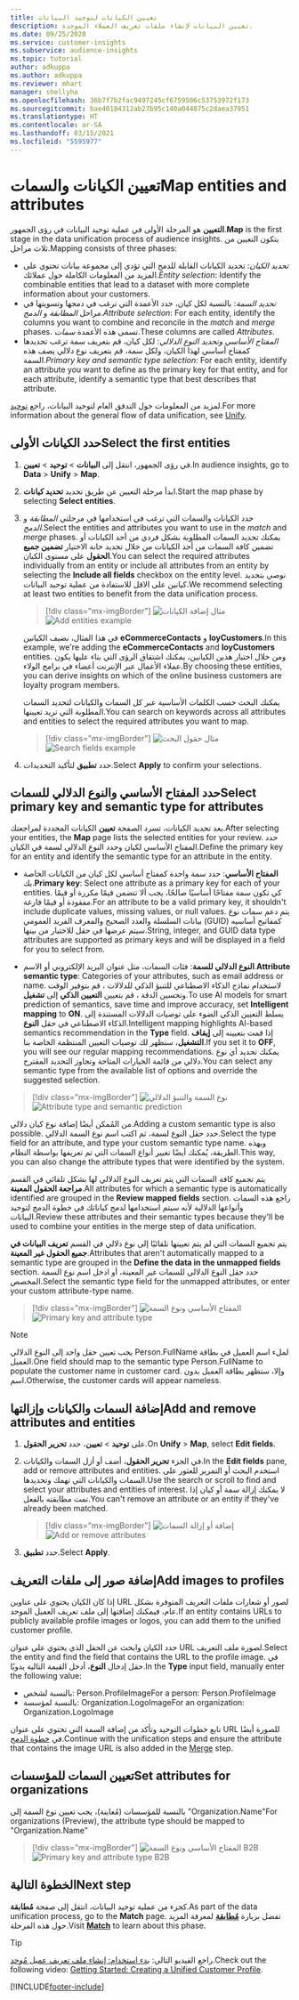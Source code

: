 ```yaml
---
title: تعيين الكيانات لتوحيد البيانات
description: تعيين البيانات لإنشاء ملفات تعريف العملاء الموحدة.
ms.date: 09/25/2020
ms.service: customer-insights
ms.subservice: audience-insights
ms.topic: tutorial
author: adkuppa
ms.author: adkuppa
ms.reviewer: mhart
manager: shellyha
ms.openlocfilehash: 36b7f7b2fac9497245cf6759506c53753972f173
ms.sourcegitcommit: bae40184312ab27b95c140a044875c2daea37951
ms.translationtype: HT
ms.contentlocale: ar-SA
ms.lasthandoff: 03/15/2021
ms.locfileid: "5595977"
---
```

# <a name="map-entities-and-attributes"></a><span data-ttu-id="d86aa-103">تعيين الكيانات والسمات</span><span class="sxs-lookup"><span data-stu-id="d86aa-103">Map entities and attributes</span></span>

<span data-ttu-id="d86aa-104">**التعيين** هو المرحلة الأولى في عملية توحيد البيانات في رؤى الجمهور.</span><span class="sxs-lookup"><span data-stu-id="d86aa-104">**Map** is the first stage in the data unification process of audience insights.</span></span> <span data-ttu-id="d86aa-105">يتكون التعيين من ثلاث مراحل.</span><span class="sxs-lookup"><span data-stu-id="d86aa-105">Mapping consists of three phases:</span></span>

- <span data-ttu-id="d86aa-106">*تحديد الكيان*: تحديد الكيانات القابلة للدمج التي تؤدي إلى مجموعة بيانات تحتوي على المزيد من المعلومات الكاملة حول عملائك.</span><span class="sxs-lookup"><span data-stu-id="d86aa-106">*Entity selection*: Identify the combinable entities that lead to a dataset with more complete information about your customers.</span></span>
- <span data-ttu-id="d86aa-107">*تحديد السمة*: بالنسبة لكل كيان، حدد الأعمدة التي ترغب في دمجها وتسويتها في مراحل *المطابقة* و *الدمج*.</span><span class="sxs-lookup"><span data-stu-id="d86aa-107">*Attribute selection*: For each entity, identify the columns you want to combine and reconcile in the *match* and *merge* phases.</span></span> <span data-ttu-id="d86aa-108">تسمى هذه الأعمدة *سمات*.</span><span class="sxs-lookup"><span data-stu-id="d86aa-108">These columns are called *Attributes*.</span></span>
- <span data-ttu-id="d86aa-109">*المفتاح الأساسي وتحديد النوع الدلالي*: لكل كيان، قم بتعريف سمة ترغب تحديدها كمفتاح أساسي لهذا الكيان، ولكل سمة، قم بتعريف نوع دلالي يصف هذه السمة.</span><span class="sxs-lookup"><span data-stu-id="d86aa-109">*Primary key and semantic type selection*: For each entity, identify an attribute you want to define as the primary key for that entity, and for each attribute, identify a semantic type that best describes that attribute.</span></span>

<span data-ttu-id="d86aa-110">لمزيد من المعلومات حول التدفق العام لتوحيد البيانات، راجع [توحيد](data-unification.md).</span><span class="sxs-lookup"><span data-stu-id="d86aa-110">For more information about the general flow of data unification, see [Unify](data-unification.md).</span></span>

## <a name="select-the-first-entities"></a><span data-ttu-id="d86aa-111">حدد الكيانات الأولى</span><span class="sxs-lookup"><span data-stu-id="d86aa-111">Select the first entities</span></span>

1. <span data-ttu-id="d86aa-112">في رؤى الجمهور، انتقل إلى **البيانات** > **توحيد** > **تعيين**.</span><span class="sxs-lookup"><span data-stu-id="d86aa-112">In audience insights, go to **Data** > **Unify** > **Map**.</span></span>

2. <span data-ttu-id="d86aa-113">ابدأ مرحلة التعيين عن طريق تحديد **تحديد كيانات**.</span><span class="sxs-lookup"><span data-stu-id="d86aa-113">Start the map phase by selecting **Select entities**.</span></span>

3. <span data-ttu-id="d86aa-114">حدد الكيانات والسمات التي ترغب في استخدامها في مرحلتي *المطابقة* و *الدمج*.</span><span class="sxs-lookup"><span data-stu-id="d86aa-114">Select the entities and attributes you want to use in the *match* and *merge* phases.</span></span> <span data-ttu-id="d86aa-115">يمكنك تحديد السمات المطلوبة بشكل فردي من أحد الكيانات أو تضمين كافة السمات من أحد الكيانات من خلال تحديد خانة الاختيار **تضمين جميع الحقول** على مستوى الكيان.</span><span class="sxs-lookup"><span data-stu-id="d86aa-115">You can select the required attributes individually from an entity or include all attributes from an entity by selecting the **Include all fields** checkbox on the entity level.</span></span> <span data-ttu-id="d86aa-116">نوصي بتحديد كيانين على الاقل للاستفادة من عملية توحيد البيانات.</span><span class="sxs-lookup"><span data-stu-id="d86aa-116">We recommend selecting at least two entities to benefit from the data unification process.</span></span>

   > [!div class="mx-imgBorder"]
   > <span data-ttu-id="d86aa-117">![مثال إضافة الكيانات](media/data-manager-configure-map-add-entities-example.png "مثال إضافة الكيانات")</span><span class="sxs-lookup"><span data-stu-id="d86aa-117">![Add entities example](media/data-manager-configure-map-add-entities-example.png "Add entities example")</span></span>

   <span data-ttu-id="d86aa-118">في هذا المثال، نضيف الكيانين **eCommerceContacts** و **loyCustomers**.</span><span class="sxs-lookup"><span data-stu-id="d86aa-118">In this example, we're adding the **eCommerceContacts** and **loyCustomers** entities.</span></span> <span data-ttu-id="d86aa-119">ومن خلال اختيار هذين الكيانين، يمكنك اشتقاق الرؤى التي بناء عليها يكون عملاء الأعمال عبر الإنترنت أعضاء في برامج الولاء.</span><span class="sxs-lookup"><span data-stu-id="d86aa-119">By choosing these entities, you can derive insights on which of the online business customers are loyalty program members.</span></span>
   
   <span data-ttu-id="d86aa-120">يمكنك البحث حسب الكلمات الأساسية عبر كل السمات والكيانات لتحديد السمات المطلوبة التي تريد تعيينها.</span><span class="sxs-lookup"><span data-stu-id="d86aa-120">You can search on keywords across all attributes and entities to select the required attributes you want to map.</span></span>
   
     > [!div class="mx-imgBorder"]
   > <span data-ttu-id="d86aa-121">![مثال حقول البحث](media/data-manager-configure-map-search-fields-example.png "مثال حقول البحث")</span><span class="sxs-lookup"><span data-stu-id="d86aa-121">![Search fields example](media/data-manager-configure-map-search-fields-example.png "Search fields example")</span></span>

4. <span data-ttu-id="d86aa-122">حدد **تطبيق** لتأكيد التحديدات.</span><span class="sxs-lookup"><span data-stu-id="d86aa-122">Select **Apply** to confirm your selections.</span></span>

## <a name="select-primary-key-and-semantic-type-for-attributes"></a><span data-ttu-id="d86aa-123">حدد المفتاح الأساسي والنوع الدلالي للسمات</span><span class="sxs-lookup"><span data-stu-id="d86aa-123">Select primary key and semantic type for attributes</span></span>

<span data-ttu-id="d86aa-124">بعد تحديد الكيانات، تسرد الصفحة **تعيين** الكيانات المحددة لمراجعتك.</span><span class="sxs-lookup"><span data-stu-id="d86aa-124">After selecting your entities, the **Map** page lists the selected entities for your review.</span></span> <span data-ttu-id="d86aa-125">حدد المفتاح الأساسي لكيان وحدد النوع الدلالي لسمة في الكيان.</span><span class="sxs-lookup"><span data-stu-id="d86aa-125">Define the primary key for an entity and identify the semantic type for an attribute in the entity.</span></span>

- <span data-ttu-id="d86aa-126">**المفتاح الأساسي**: حدد سمة واحدة كمفتاح أساسي لكل كيان من الكيانات الخاصة بك.</span><span class="sxs-lookup"><span data-stu-id="d86aa-126">**Primary key**: Select one attribute as a primary key for each of your entities.</span></span> <span data-ttu-id="d86aa-127">كي تكون سمة مفتاحًا أساسيًا صالحًا، يجب ألا تتضمن قيمًا مكررة أو قيمًا مفقودة أو قيمًا فارغة.</span><span class="sxs-lookup"><span data-stu-id="d86aa-127">For an attribute to be a valid primary key, it shouldn't include duplicate values, missing values, or null values.</span></span> <span data-ttu-id="d86aa-128">يتم دعم سمات نوع بيانات السلسلة والعدد الصحيح والمعرف الفريد العمومي (GUID) كمفاتيح أساسيه سيتم عرضها في حقل للاختيار من بينها.</span><span class="sxs-lookup"><span data-stu-id="d86aa-128">String, integer, and GUID data type attributes are supported as primary keys and will be displayed in a field for you to select from.</span></span>

- <span data-ttu-id="d86aa-129">**النوع الدلالي للسمة**: فئات السمات، مثل عنوان البريد الإلكتروني أو الاسم.</span><span class="sxs-lookup"><span data-stu-id="d86aa-129">**Attribute semantic type**: Categories of your attributes, such as email address or name.</span></span> <span data-ttu-id="d86aa-130">لاستخدام نماذج الذكاء الاصطناعي للتنبؤ الذكي للدلالات ، قم بتوفير الوقت وتحسين الدقة ، قم بتعيين **التعيين الذكي** إلى **تشغيل**.</span><span class="sxs-lookup"><span data-stu-id="d86aa-130">To use AI models for smart prediction of semantics, save time and improve accuracy, set **Intelligent mapping** to **ON**.</span></span> <span data-ttu-id="d86aa-131">يسلط التعيين الذكي الضوء على توصيات الدلالات المستندة إلى الذكاء الاصطناعي في حقل **النوع**.</span><span class="sxs-lookup"><span data-stu-id="d86aa-131">Intelligent mapping highlights AI-based semantics recommendation in the **Type** field.</span></span> <span data-ttu-id="d86aa-132">إذا قمت بتعيينه إلى **إيقاف التشغيل**، ستظهر لك توصيات التعيين المنتظمة الخاصة بنا.</span><span class="sxs-lookup"><span data-stu-id="d86aa-132">If you set it to **OFF**, you will see our regular mapping recommendations.</span></span> <span data-ttu-id="d86aa-133">يمكنك تحديد أي نوع دلالي من قائمة الخيارات المتاحة وتجاوز التحديد المقترح.</span><span class="sxs-lookup"><span data-stu-id="d86aa-133">You can select any semantic type from the available list of options and override the suggested selection.</span></span>

> [!div class="mx-imgBorder"]
> <span data-ttu-id="d86aa-134">![نوع السمة والتنبؤ الدلالي](media/data-manager-configure-map-add-attributes-semantic-prediction.png "نوع السمة والتنبؤ الدلالي")</span><span class="sxs-lookup"><span data-stu-id="d86aa-134">![Attribute type and semantic prediction](media/data-manager-configure-map-add-attributes-semantic-prediction.png "Attribute type and semantic prediction")</span></span>

<span data-ttu-id="d86aa-135">من المُمكن أيضًا إضافة نوع كيان دلالي.</span><span class="sxs-lookup"><span data-stu-id="d86aa-135">Adding a custom semantic type is also possible.</span></span> <span data-ttu-id="d86aa-136">حدد حقل النوع لسمة، ثم اكتب اسم نوع السمة الدلالي.</span><span class="sxs-lookup"><span data-stu-id="d86aa-136">Select the type field for an attribute, and type your custom semantic type name.</span></span> <span data-ttu-id="d86aa-137">وبهذه الطريقة، يُمكنك أيضًا تغيير أنواع السمات التي تم تعريفها بواسطة النظام.</span><span class="sxs-lookup"><span data-stu-id="d86aa-137">This way, you can also change the attribute types that were identified by the system.</span></span>

<span data-ttu-id="d86aa-138">يتم تجميع كافة السمات التي يتم تعريف النوع الدلالي لها بشكل تلقائي في القسم **مراجعة الحقول المعينة**.</span><span class="sxs-lookup"><span data-stu-id="d86aa-138">All attributes for which a semantic type is automatically identified are grouped in the **Review mapped fields** section.</span></span> <span data-ttu-id="d86aa-139">راجع هذه السمات وأنواعها الدلالية لأنه سيتم استخدامها لدمج كياناتك في خطوة الدمج لتوحيد البيانات.</span><span class="sxs-lookup"><span data-stu-id="d86aa-139">Review these attributes and their semantic types because they'll be used to combine your entities in the merge step of data unification.</span></span>

<span data-ttu-id="d86aa-140">يتم تجميع السمات التي لم يتم تعيينها تلقائيًا إلى نوع دلالي في القسم **تعريف البيانات في جميع الحقول غير المعينة**.</span><span class="sxs-lookup"><span data-stu-id="d86aa-140">Attributes that aren't automatically mapped to a semantic type are grouped in the **Define the data in the unmapped fields** section.</span></span> <span data-ttu-id="d86aa-141">حدد حقل النوع الدلالي للسمات غير المعينة، أو ادخل اسم نوع السمة المخصص.</span><span class="sxs-lookup"><span data-stu-id="d86aa-141">Select the semantic type field for the unmapped attributes, or enter your custom attribute-type name.</span></span>

> [!div class="mx-imgBorder"]
> <span data-ttu-id="d86aa-142">![المفتاح الأساسي ونوع السمة](media/data-manager-configure-map-add-attributes.png "المفتاح الأساسي ونوع السمة")</span><span class="sxs-lookup"><span data-stu-id="d86aa-142">![Primary key and attribute type](media/data-manager-configure-map-add-attributes.png "Primary key and attribute type")</span></span>

> [!NOTE]
> <span data-ttu-id="d86aa-143">يجب تعيين حقل واحد إلى النوع الدلالي Person.FullName لملء اسم العميل في بطاقة العميل.</span><span class="sxs-lookup"><span data-stu-id="d86aa-143">One field should map to the semantic type Person.FullName to populate the customer name in customer card.</span></span> <span data-ttu-id="d86aa-144">وإلا، ستظهر بطاقة العميل بدون اسم.</span><span class="sxs-lookup"><span data-stu-id="d86aa-144">Otherwise, the customer cards will appear nameless.</span></span> 

## <a name="add-and-remove-attributes-and-entities"></a><span data-ttu-id="d86aa-145">إضافة السمات والكيانات وإزالتها</span><span class="sxs-lookup"><span data-stu-id="d86aa-145">Add and remove attributes and entities</span></span>

1. <span data-ttu-id="d86aa-146">على **توحيد** > **تعيين**، حدد **تحرير الحقول**.</span><span class="sxs-lookup"><span data-stu-id="d86aa-146">On **Unify** > **Map**, select **Edit fields**.</span></span>

2. <span data-ttu-id="d86aa-147">في الجزء **تحرير الحقول**، أضف أو أزل السمات والكيانات.</span><span class="sxs-lookup"><span data-stu-id="d86aa-147">In the **Edit fields** pane, add or remove attributes and entities.</span></span> <span data-ttu-id="d86aa-148">استخدم البحث أو التمرير للعثور على السمات والكيانات التي تهمك وتحديدها.</span><span class="sxs-lookup"><span data-stu-id="d86aa-148">Use the search or scroll to find and select your attributes and entities of interest.</span></span> <span data-ttu-id="d86aa-149">لا يمكنك إزالة سمة أو كيان إذا تمت مطابقته بالفعل.</span><span class="sxs-lookup"><span data-stu-id="d86aa-149">You can't remove an attribute or an entity if they've already been matched.</span></span>

   > [!div class="mx-imgBorder"]
   > <span data-ttu-id="d86aa-150">![إضافة أو إزالة السمات](media/configure-data-map-edit.png "إضافة أو إزالة السمات")</span><span class="sxs-lookup"><span data-stu-id="d86aa-150">![Add or remove attributes](media/configure-data-map-edit.png "Add or remove attributes")</span></span>

3. <span data-ttu-id="d86aa-151">حدد **تطبيق**.</span><span class="sxs-lookup"><span data-stu-id="d86aa-151">Select **Apply**.</span></span>

## <a name="add-images-to-profiles"></a><span data-ttu-id="d86aa-152">إضافة صور إلى ملفات التعريف</span><span class="sxs-lookup"><span data-stu-id="d86aa-152">Add images to profiles</span></span>

<span data-ttu-id="d86aa-153">إذا كان الكيان يحتوي على عناوين URL لصور أو شعارات ملفات التعريف المتوفرة بشكل عام، فيمكنك إضافتها إلى ملف تعريف العميل الموحد.</span><span class="sxs-lookup"><span data-stu-id="d86aa-153">If an entity contains URLs to publicly available profile images or logos, you can add them to the unified customer profile.</span></span>

<span data-ttu-id="d86aa-154">حدد الكيان وابحث عن الحقل الذي يحتوي على عنوان URL لصورة ملف التعريف.</span><span class="sxs-lookup"><span data-stu-id="d86aa-154">Select the entity and find the field that contains the URL to the profile image.</span></span> <span data-ttu-id="d86aa-155">في حقل إدخال **النوع**، أدخل القيمة التالية يدويًا.</span><span class="sxs-lookup"><span data-stu-id="d86aa-155">In the **Type** input field, manually enter the following value:</span></span> 
- <span data-ttu-id="d86aa-156">بالنسبة لشخص: Person.ProfileImage</span><span class="sxs-lookup"><span data-stu-id="d86aa-156">For a person: Person.ProfileImage</span></span>
- <span data-ttu-id="d86aa-157">بالنسبة لمؤسسة: Organization.LogoImage</span><span class="sxs-lookup"><span data-stu-id="d86aa-157">For an organization: Organization.LogoImage</span></span>

<span data-ttu-id="d86aa-158">تابع خطوات التوحيد وتأكد من إضافة السمة التي تحتوي على عنوان URL للصورة أيضًا في [خطوة الدمج](merge-entities.md).</span><span class="sxs-lookup"><span data-stu-id="d86aa-158">Continue with the unification steps and ensure the attribute that contains the image URL is also added in the [Merge](merge-entities.md) step.</span></span>

## <a name="set-attributes-for-organizations"></a><span data-ttu-id="d86aa-159">تعيين السمات للمؤسسات</span><span class="sxs-lookup"><span data-stu-id="d86aa-159">Set attributes for organizations</span></span>

<span data-ttu-id="d86aa-160">بالنسبة للمؤسسات (مُعاينة)، يجب تعيين نوع السمة إلى "Organization.Name"</span><span class="sxs-lookup"><span data-stu-id="d86aa-160">For organizations (Preview), the attribute type should be mapped to "Organization.Name"</span></span>
> [!div class="mx-imgBorder"]
> <span data-ttu-id="d86aa-161">![المفتاح الأساسي ونوع السمة B2B](media/configure-data-map-edit-b2b.png "المفتاح الأساسي ونوع السمة B2B")</span><span class="sxs-lookup"><span data-stu-id="d86aa-161">![Primary key and attribute type B2B](media/configure-data-map-edit-b2b.png "Primary key and attribute type B2B")</span></span>

## <a name="next-step"></a><span data-ttu-id="d86aa-162">الخطوة التالية</span><span class="sxs-lookup"><span data-stu-id="d86aa-162">Next step</span></span>

<span data-ttu-id="d86aa-163">كجزء من عملية توحيد البيانات، انتقل إلى صفحة **مُطابقة**.</span><span class="sxs-lookup"><span data-stu-id="d86aa-163">As part of the data unification process, go to the **Match** page.</span></span> <span data-ttu-id="d86aa-164">تفضل بزيارة [**مُطابقة**](match-entities.md) لمعرفة المزيد حول هذه المرحلة.</span><span class="sxs-lookup"><span data-stu-id="d86aa-164">Visit [**Match**](match-entities.md) to learn about this phase.</span></span>

> [!TIP]
> <span data-ttu-id="d86aa-165">راجع الفيديو التالي: [بدء استخدام: إنشاء ملف تعريف عميل مُوحد](https://youtu.be/oBfGEhucAxs).</span><span class="sxs-lookup"><span data-stu-id="d86aa-165">Check out the following video: [Getting Started: Creating a Unified Customer Profile](https://youtu.be/oBfGEhucAxs).</span></span>


[!INCLUDE[footer-include](../includes/footer-banner.md)]